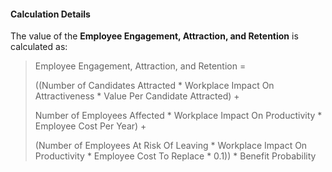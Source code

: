 
#### Calculation Details

The value of the **Employee Engagement, Attraction, and Retention** is calculated as:

> Employee Engagement, Attraction, and Retention = 
>
> ((Number of Candidates Attracted * Workplace Impact On Attractiveness * Value Per Candidate Attracted)  + 
> 
> Number of Employees Affected * Workplace Impact On Productivity * Employee Cost Per Year) +
>
> (Number of Employees At Risk Of Leaving * Workplace Impact On Productivity * Employee Cost To Replace * 0.1)) * Benefit Probability
